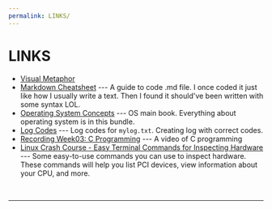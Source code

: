 ```yaml
---
permalink: LINKS/
---
```


# LINKS

* [Visual Metaphor](https://youtu.be/sEIHUq_8HK0?si=pbPQEx0oZ88cw4-L)
* [Markdown Cheatsheet](https://github.com/adam-p/markdown-here/wiki/Markdown-Cheatsheet) ---
A guide to code .md file.
I once coded it just like how I usually write a text. Then I found it should've been written with some syntax LOL.
* [Operating System Concepts](https://www.os-book.com/OS10/) ---
OS main book.
Everything about operating system is in this bundle.
* [Log Codes](https://osp4diss.vlsm.org/ETC/logCodes.txt) ---
Log codes for `mylog.txt`.
Creating log with correct codes.
* [Recording Week03: C Programming](https://www.youtube.com/watch?v=F_o4mjBVbio) ---
A video of C programming
* [Linux Crash Course - Easy Terminal Commands for Inspecting Hardware](https://youtu.be/oGyJr-iUwt8?si=59V2boc0XfmlFekg) --- Some easy-to-use commands you can use to inspect hardware. These commands will help you list PCI devices, view information about your CPU, and more.

<br>
<hr>
